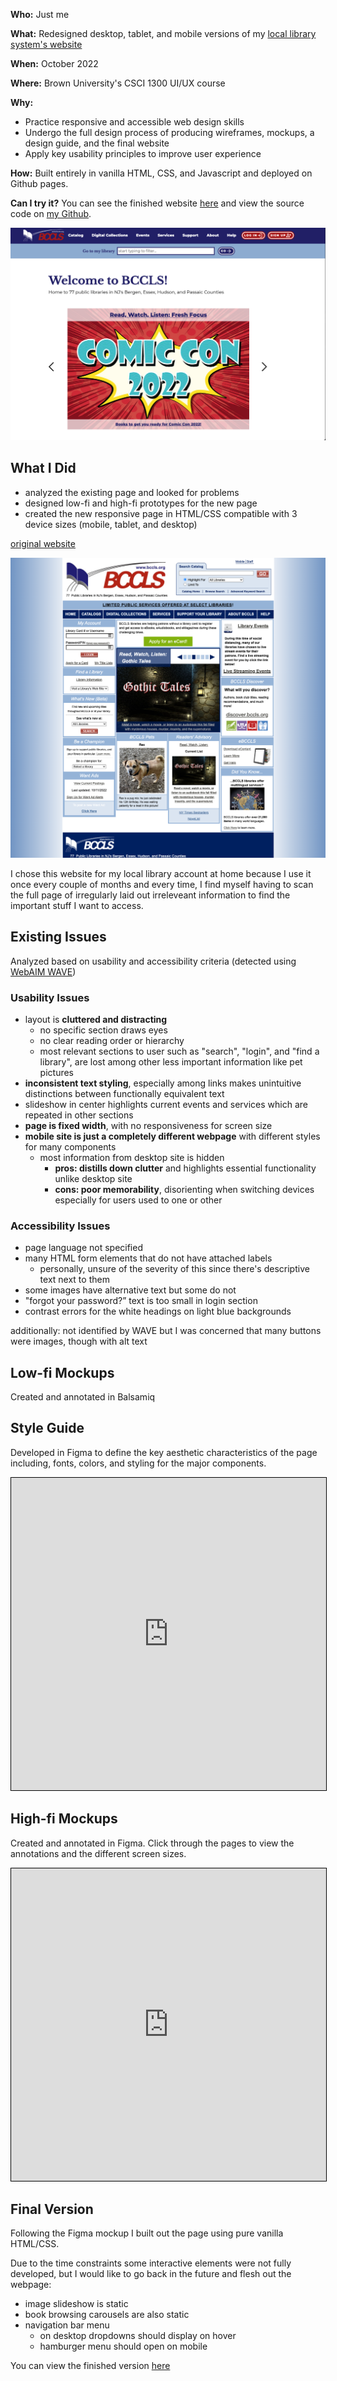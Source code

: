 **Who:** Just me

**What:** Redesigned desktop, tablet, and mobile versions of my [local library system's website](https://www.bccls.org/)

**When:** October 2022

**Where:** Brown University's CSCI 1300 UI/UX course

**Why:**

- Practice responsive and accessible web design skills
- Undergo the full design process of producing wireframes, mockups, a design guide, and the final website
- Apply key usability principles to improve user experience

**How:**
Built entirely in vanilla HTML, CSS, and Javascript and deployed on Github pages.

**Can I try it?**
You can see the finished website [here](https://sleepysloth218.github.io/bccls/) and view the source code on [my Github](https://github.com/sleepysloth218/responsive-redesign/).

![bccls project thumbnail](/assets/projects/bccls/thumbnail.png)

## What I Did

- analyzed the existing page and looked for problems
- designed low-fi and high-fi prototypes for the new page
- created the new responsive page in HTML/CSS compatible with 3 device sizes (mobile, tablet, and desktop)

[original website](https://www.bccls.org/)

![original website](/assets/projects/bccls/ogwebsite.png)

I chose this website for my local library account at home because I use it once every couple of months and every time, I find myself having to scan the full page of irregularly laid out irreleveant information to find the important stuff I want to access.

## Existing Issues

Analyzed based on usability and accessibility criteria (detected using [WebAIM WAVE](https://wave.webaim.org/))

### Usability Issues

- layout is **cluttered and distracting**
  - no specific section draws eyes
  - no clear reading order or hierarchy
  - most relevant sections to user such as "search", "login", and "find a library", are lost among other less important information like pet pictures
- **inconsistent text styling**, especially among links makes unintuitive distinctions between functionally equivalent text
- slideshow in center highlights current events and services which are repeated in other sections
- **page is fixed width**, with no responsiveness for screen size
- **mobile site is just a completely different webpage** with different styles for many components
  - most information from desktop site is hidden
    - **pros: distills down clutter** and highlights essential functionality unlike desktop site
    - **cons: poor memorability**, disorienting when switching devices especially for users used to one or other

### Accessibility Issues

- page language not specified
- many HTML form elements that do not have attached labels
  - personally, unsure of the severity of this since there's descriptive text next to them
- some images have alternative text but some do not
- "forgot your password?” text is too small in login section
- contrast errors for the white headings on light blue backgrounds

additionally: not identified by WAVE but I was concerned that many buttons were images, though with alt text

## Low-fi Mockups

Created and annotated in Balsamiq

<object data="/assets/projects/bccls/desktop.pdf" type="application/pdf" width="100%" height="500px"></object>

<object data="/assets/projects/bccls/tablet.pdf" type="application/pdf" width="100%" height="500px" /></object>

<object data="/assets/projects/bccls/mobile.pdf" type="application/pdf" width="100%" height="500px" /></object>

## Style Guide

Developed in Figma to define the key aesthetic characteristics of the page including, fonts, colors, and styling for the major components.

<iframe style="border: 1px solid #000;" width="100%" height="500"
                        src="https://www.figma.com/embed?embed_host=share&url=https%3A%2F%2Fwww.figma.com%2Fproto%2FGeykdbntRv53s0MyL7NCe2%2FBCCLS-Design-Guide%3Fscaling%3Dmin-zoom%26page-id%3D0%253A1%26node-id%3D1%253A2"
                        allowfullscreen></iframe>

## High-fi Mockups

Created and annotated in Figma. Click through the pages to view the annotations and the different screen sizes.

<iframe style="border: 1px solid #000;" width="100%" height="500"
                        src="https://www.figma.com/embed?embed_host=share&url=https%3A%2F%2Fwww.figma.com%2Fproto%2Foxi4ivFQZo31755RvYM5Ju%2FBCCLS-High-Fi-Mockups%3Fnode-id%3D1%253A899%26scaling%3Dscale-down-width%26page-id%3D0%253A1"
                        allowfullscreen></iframe>

## Final Version

Following the Figma mockup I built out the page using pure vanilla HTML/CSS.

Due to the time constraints some interactive elements were not fully developed, but I would like to go back in the future and flesh out the webpage:
- image slideshow is static
- book browsing carousels are also static
- navigation bar menu
  - on desktop dropdowns should display on hover
  - hamburger menu should open on mobile

You can view the finished version [here](https://sleepysloth218.github.io/bccls/)